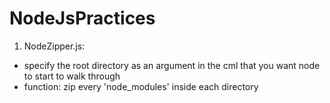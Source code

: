 # NodeJsPractices

1. NodeZipper.js:
- specify the root directory as an argument in the cml that you want node to start to walk through
- function: zip every 'node_modules' inside each directory
